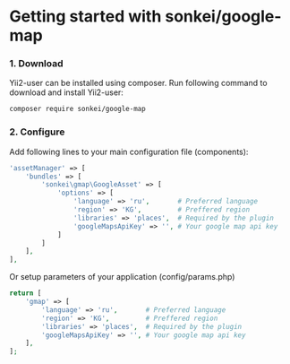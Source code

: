 # Getting started with sonkei/google-map

### 1. Download

Yii2-user can be installed using composer. Run following command to download and install Yii2-user:

```bash
composer require sonkei/google-map
```

### 2. Configure

Add following lines to your main configuration file (components):

```php
'assetManager' => [
    'bundles' => [
        'sonkei\gmap\GoogleAsset' => [
            'options' => [
                'language' => 'ru',       # Preferred language
                'region' => 'KG',         # Preffered region
                'libraries' => 'places',  # Required by the plugin
                'googleMapsApiKey' => '', # Your google map api key
            ]
        ]
    ],
],
```

Or setup parameters of your application (config/params.php)

```php
return [
    'gmap' => [
        'language' => 'ru',       # Preferred language
        'region' => 'KG',         # Preffered region
        'libraries' => 'places',  # Required by the plugin
        'googleMapsApiKey' => '', # Your google map api key
    ],
];
```